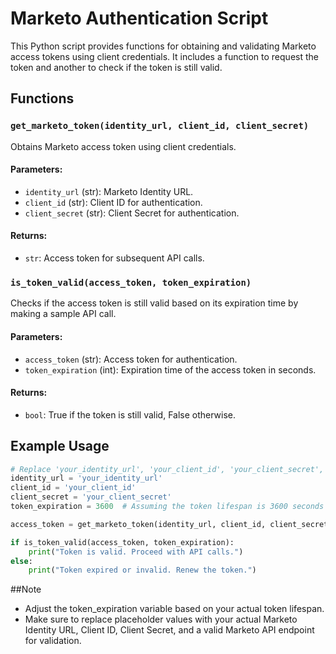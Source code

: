 # Marketo Authentication Script

This Python script provides functions for obtaining and validating Marketo access tokens using client credentials. It includes a function to request the token and another to check if the token is still valid.

## Functions

### `get_marketo_token(identity_url, client_id, client_secret)`

Obtains Marketo access token using client credentials.

#### Parameters:

- `identity_url` (str): Marketo Identity URL.
- `client_id` (str): Client ID for authentication.
- `client_secret` (str): Client Secret for authentication.

#### Returns:

- `str`: Access token for subsequent API calls.

### `is_token_valid(access_token, token_expiration)`

Checks if the access token is still valid based on its expiration time by making a sample API call.

#### Parameters:

- `access_token` (str): Access token for authentication.
- `token_expiration` (int): Expiration time of the access token in seconds.

#### Returns:

- `bool`: True if the token is still valid, False otherwise.

## Example Usage

```python
# Replace 'your_identity_url', 'your_client_id', 'your_client_secret', and 'your_marketo_api_url' with your actual values.
identity_url = 'your_identity_url'
client_id = 'your_client_id'
client_secret = 'your_client_secret'
token_expiration = 3600  # Assuming the token lifespan is 3600 seconds

access_token = get_marketo_token(identity_url, client_id, client_secret)

if is_token_valid(access_token, token_expiration):
    print("Token is valid. Proceed with API calls.")
else:
    print("Token expired or invalid. Renew the token.")
```

##Note

- Adjust the token_expiration variable based on your actual token lifespan.
- Make sure to replace placeholder values with your actual Marketo Identity URL, Client ID, Client Secret, and a valid Marketo API endpoint for validation.
